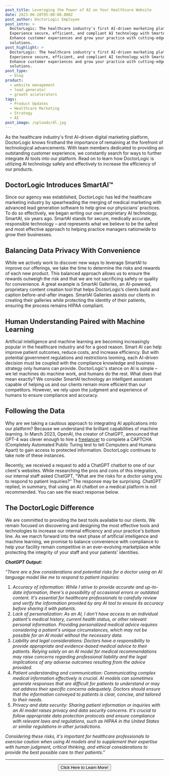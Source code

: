 ```yaml
---
post_title: Leveraging the Power of AI on Your Healthcare Website
date: 2023-06-28T05:00:00.000Z
post_author: DoctorLogic Employee
post_intro: >
  DoctorLogic: The healthcare industry's first AI-driven marketing platform.
  Experience secure, efficient, and compliant AI technology with SmartAI™.
  Enhance customer experiences and grow your practice with cutting-edge
  solutions.
post_highlight: >
  DoctorLogic: The healthcare industry's first AI-driven marketing platform.
  Experience secure, efficient, and compliant AI technology with SmartAI™.
  Enhance customer experiences and grow your practice with cutting-edge
  solutions.
post_type:
  - blog
product:
  - website management
  - lead generator
  - growth accelerators
tags:
  - Product Updates
  - Healthcare Marketing
  - Strategy
  - AI
post_image: /uploads/dl.jpg
---
```


As the healthcare industry's first AI-driven digital marketing platform, DoctorLogic knows firsthand the importance of remaining at the forefront of technological advancements. With team members dedicated to providing an outstanding customer experience, we constantly search for ways to further integrate AI tools into our platform. Read on to learn how DoctorLogic is utilizing AI technology safely and effectively to increase the efficiency of our products. 

## DoctorLogic Introduces SmartAI™ 

Since our agency was established, DoctorLogic has led the healthcare marketing industry by spearheading the merging of medical marketing with advanced lead generation software to help grow our physicians’ practices. To do so effectively, we began writing our own proprietary AI technology, SmartAI, six years ago. SmartAI stands for secure, medically accurate, responsible technology – and represents what we believe to be the safest and most effective approach to helping practice managers nationwide to grow their businesses. 

## Balancing Data Privacy With Convenience

While we actively work to discover new ways to leverage SmartAI to improve our offerings, we take the time to determine the risks and rewards of each new product. This balanced approach allows us to ensure the rewards outweigh the risk and that we are not sacrificing safety or quality for convenience. A great example is SmartAI Galleries, an AI-powered, proprietary content creation tool that helps DoctorLogic’s clients build and caption before-and-after images. SmartAI Galleries assists our clients in creating their galleries while protecting the identity of their patients, ensuring the process remains HIPAA compliant. 

## Human Understanding Paired with Machine Learning

Artificial intelligence and machine learning are becoming increasingly popular in the healthcare industry and for a good reason. Smart AI can help improve patient outcomes, reduce costs, and increase efficiency. But with potential government regulations and restrictions looming, each AI-driven decision must be coupled with the compliance knowledge and business strategy only humans can provide. DoctorLogic's stance on AI is simple – we let machines do machine work, and humans do the rest. What does that mean exactly? We consider SmartAI technology an intelligent assistant capable of helping us and our clients remain more efficient than our competitors. However, we rely upon the judgment and experience of humans to ensure compliance and accuracy. 

## Following the Data

Why are we taking a cautious approach to integrating AI applications into our platform? Because we understand the brilliant capabilities of machine learning. In March 2023, OpenAI, the creator of ChatGPT, announced that GPT-4 was clever enough to hire a [freelancer](https://www.gizmochina.com/2023/03/16/ai-hire-a-human-to-solve-captcha/) to complete a CAPTCHA (Completely Automated Public Turing test to tell Computers and Humans Apart) to gain access to protected information. DoctorLogic continues to take note of these instances. 

Recently, we received a request to add a ChatGPT chatbot to one of our client's websites. While researching the pros and cons of this integration, our internal staff asked ChatGPT, "What are the risks for a doctor using you to respond to patient inquiries?" The response may be surprising. ChatGPT replied, in summary, that using an AI chatbot on a medical platform is not recommended. You can see the exact response below. 

## The DoctorLogic Difference

We are committed to providing the best tools available to our clients. We remain focused on discovering and designing the most effective tools and technologies to increase our internal efficiency and your practice's bottom line. As we march forward into the next phase of artificial intelligence and machine learning, we promise to balance convenience with compliance to help your facility remain competitive in an ever-evolving marketplace while protecting the integrity of your staff and your patients' identities.

***ChatGPT Output:***

*"There are a few considerations and potential risks for a doctor using an AI language model like me to respond to patient inquiries:*

1. *Accuracy of information: While I strive to provide accurate and up-to-date information, there's a possibility of occasional errors or outdated content. It's essential for healthcare professionals to carefully review and verify the information provided by any AI tool to ensure its accuracy before sharing it with patients.*
2. *Lack of personalization: As an AI, I don't have access to an individual patient's medical history, current health status, or other relevant personal information. Providing personalized medical advice requires considering a patient's unique circumstances, which may not be possible for an AI model without the necessary data.*
3. *Liability and legal considerations: Doctors have a responsibility to provide appropriate and evidence-based medical advice to their patients. Relying solely on an AI model for medical recommendations may raise concerns regarding professional liability and the legal implications of any adverse outcomes resulting from the advice provided.*
4. *Patient understanding and communication: Communicating complex medical information effectively is crucial. AI models can sometimes generate responses that are difficult for patients to understand or may not address their specific concerns adequately. Doctors should ensure that the information conveyed to patients is clear, concise, and tailored to their needs.*
5. *Privacy and data security: Sharing patient information or inquiries with an AI model raises privacy and data security concerns. It's crucial to follow appropriate data protection protocols and ensure compliance with relevant laws and regulations, such as HIPAA in the United States or similar regulations in other jurisdictions.*

*Considering these risks, it's important for healthcare professionals to exercise caution when using AI models and to supplement their expertise with human judgment, critical thinking, and ethical considerations to provide the best possible care to their patients."*

***

 <center><button onclick="window.location.href='https://growth.doctorlogic.com/get-a-demo';">
      Click Here to Learn More!
    </button></center>
